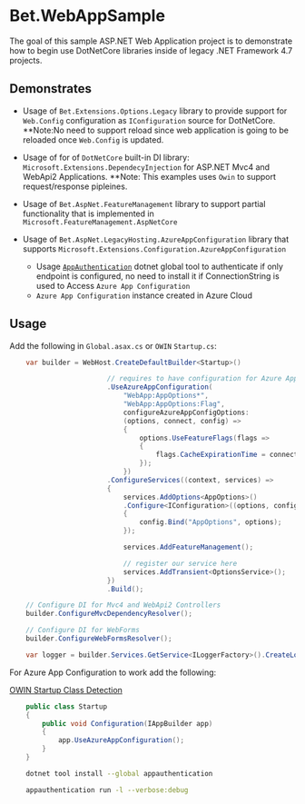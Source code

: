 # Bet.WebAppSample

The goal of this sample ASP.NET Web Application project is to demonstrate how to begin use DotNetCore libraries inside of legacy .NET Framework 4.7 projects.

## Demonstrates

- Usage of `Bet.Extensions.Options.Legacy` library to provide support for `Web.Config` configuration as `IConfiguration` source for DotNetCore. **Note:No need to support reload since web application is going to be reloaded once `Web.Config` is updated.

- Usage of for of `DotNetCore` built-in DI library: `Microsoft.Extensions.DependecyInjection` for ASP.NET Mvc4 and WebApi2 Applications. **Note: This examples uses `Owin` to support request/response pipleines.

- Usage of `Bet.AspNet.FeatureManagement` library to support partial functionality that is implemented in `Microsoft.FeatureManagement.AspNetCore`

- Usage of `Bet.AspNet.LegacyHosting.AzureAppConfiguration` library that supports `Microsoft.Extensions.Configuration.AzureAppConfiguration`
    - Usage [`AppAuthentication`](https://github.com/kdcllc/AppAuthentication) dotnet global tool to authenticate if only endpoint is configured, no need to install it if ConnectionString is used to Access `Azure App Configuration`
    - `Azure App Configuration` instance created in Azure Cloud

## Usage

Add the following in `Global.asax.cs` or `OWIN` `Startup.cs`:

```csharp
    var builder = WebHost.CreateDefaultBuilder<Startup>()

                        // requires to have configuration for Azure App Configurations
                        .UseAzureAppConfiguration(
                            "WebApp:AppOptions*",
                            "WebApp:AppOptions:Flag",
                            configureAzureAppConfigOptions:
                            (options, connect, config) =>
                            {
                                options.UseFeatureFlags(flags =>
                                {
                                    flags.CacheExpirationTime = connect.CacheIntervalForFeatures;
                                });
                            })
                        .ConfigureServices((context, services) =>
                        {
                            services.AddOptions<AppOptions>()
                            .Configure<IConfiguration>((options, config) =>
                            {
                                config.Bind("AppOptions", options);
                            });

                            services.AddFeatureManagement();

                            // register our service here
                            services.AddTransient<OptionsService>();
                        })
                        .Build();

    // Configure DI for Mvc4 and WebApi2 Controllers
    builder.ConfigureMvcDependencyResolver();

    // Configure DI for WebForms
    builder.ConfigureWebFormsResolver();

    var logger = builder.Services.GetService<ILoggerFactory>().CreateLogger(nameof(Global));
```

For Azure App Configuration to work add the following:

[OWIN Startup Class Detection](https://docs.microsoft.com/en-us/aspnet/aspnet/overview/owin-and-katana/owin-startup-class-detection)

```csharp
    public class Startup
    {
        public void Configuration(IAppBuilder app)
        {
            app.UseAzureAppConfiguration();
        }
    }
```

```bash
    dotnet tool install --global appauthentication

    appauthentication run -l --verbose:debug
    
```
